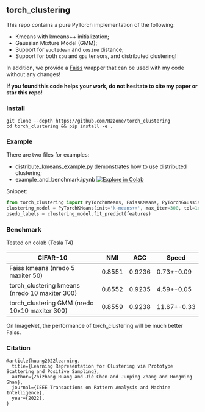 ## torch_clustering

This repo contains a pure PyTorch implementation of the following:
* Kmeans with kmeans++ initialization;
* Gaussian Mixture Model (GMM);
* Support for `euclidean` and `cosine` distance;
* Support for both `cpu` and `gpu` tensors, and distributed clustering!

In addition, we provide a [Faiss](https://github.com/facebookresearch/faiss) wrapper that can be used with my code without any changes!

**If you found this code helps your work, do not hesitate to cite my paper or star this repo!**

### Install

```shell
git clone --depth https://github.com/Hzzone/torch_clustering
cd torch_clustering && pip install -e .
```

### Example

There are two files for examples:
* distribute_kmeans_example.py demonstrates how to use distributed clustering;
* example_and_benchmark.ipynb [![Explore in Colab](https://colab.research.google.com/assets/colab-badge.svg)](https://colab.research.google.com/github/Hzzone/torch_clustering/blob/master/example_and_benchmark.ipynb)

Snippet:

```python
from torch_clustering import PyTorchKMeans, FaissKMeans, PyTorchGaussianMixture, evaluate_clustering
clustering_model = PyTorchKMeans(init='k-means++', max_iter=300, tol=1e-4, **kwargs)
psedo_labels = clustering_model.fit_predict(features)
```

### Benchmark

Tested on colab (Tesla T4)

| CIFAR-10                | NMI    | ACC    | Speed       |
|-------------------------|--------|--------|-------------|
| Faiss kmeans (nredo 5 maxiter 50)            | 0.8551 | 0.9236 | 0.73+-0.09  |
| torch_clustering kmeans (nredo 10 maxiter 300) | 0.8552 | 0.9235 | 4.59+-0.05  |
| torch_clustering GMM (nredo 10x10 maxiter 300)   | 0.8559 | 0.9238 | 11.67+-0.33 |

On ImageNet, the performance of torch_clustering will be much better Faiss.


### Citation

```
@article{huang2022learning,
  title={Learning Representation for Clustering via Prototype Scattering and Positive Sampling},
  author={Zhizhong Huang and Jie Chen and Junping Zhang and Hongming Shan},
  journal={IEEE Transactions on Pattern Analysis and Machine Intelligence},
  year={2022},
}
```